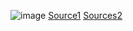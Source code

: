 

![image](https://miro.medium.com/v2/resize:fit:1100/format:webp/0*2CfrdDKdfOmfB8Z9.gif)
[Source1](https://blog.bytebytego.com/p/ep83-explaining-9-types-of-api-testing?open=false#%C2%A7explaining-types-of-api-testing)
[Sources2](https://muuktest.com/blog/types-of-api-testing)
